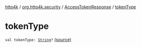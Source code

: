 [http4k](../../index.md) / [org.http4k.security](../index.md) / [AccessTokenResponse](index.md) / [tokenType](./token-type.md)

# tokenType

`val tokenType: `[`String`](https://kotlinlang.org/api/latest/jvm/stdlib/kotlin/-string/index.html)`?` [(source)](https://github.com/http4k/http4k/blob/master/http4k-security-oauth/src/main/kotlin/org/http4k/security/AccessToken.kt#L20)